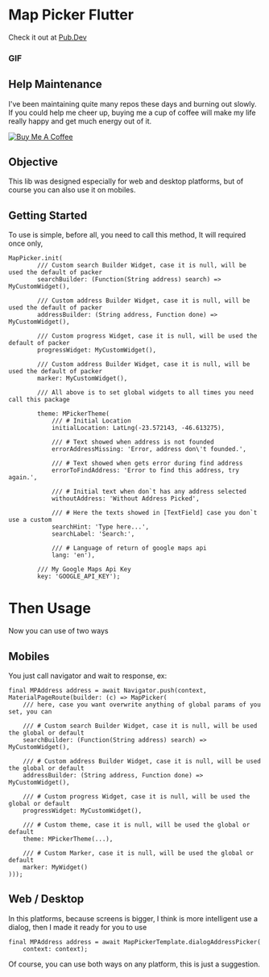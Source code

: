 # Map Picker Flutter
Check it out at [Pub.Dev](https://pub.dev/packages/map_picker_flutter)

### GIF

## Help Maintenance

I've been maintaining quite many repos these days and burning out slowly. If you could help me cheer up, buying me a cup of coffee will make my life really happy and get much energy out of it.

<a href="https://www.buymeacoffee.com/RtrHv1C" target="_blank"><img src="https://www.buymeacoffee.com/assets/img/custom_images/purple_img.png" alt="Buy Me A Coffee" style="height: auto !important;width: auto !important;" ></a>

## Objective
This lib was designed especially for web and desktop platforms, but of course you can also use it on mobiles.

## Getting Started
To use is simple, before all, you need to call this method, It will required once only,

    MapPicker.init(
            /// Custom search Builder Widget, case it is null, will be used the default of packer
            searchBuilder: (Function(String address) search) => MyCustomWidget(),

            /// Custom address Builder Widget, case it is null, will be used the default of packer
            addressBuilder: (String address, Function done) => MyCustomWidget(),

            /// Custom progress Widget, case it is null, will be used the default of packer
            progressWidget: MyCustomWidget(),

            /// Custom address Builder Widget, case it is null, will be used the default of packer
            marker: MyCustomWidget(),

            /// All above is to set global widgets to all times you need call this package

            theme: MPickerTheme(
                /// # Initial Location
                initialLocation: LatLng(-23.572143, -46.613275),

                /// # Text showed when address is not founded
                errorAddressMissing: 'Error, address don\'t founded.',

                /// # Text showed when gets error during find address
                errorToFindAddress: 'Error to find this address, try again.',

                /// # Initial text when don`t has any address selected
                withoutAddress: 'Without Address Picked',

                /// # Here the texts showed in [TextField] case you don`t use a custom
                searchHint: 'Type here...',
                searchLabel: 'Search:',

                /// # Language of return of google maps api
                lang: 'en'),

            /// My Google Maps Api Key
            key: 'GOOGLE_API_KEY');

# Then Usage

Now you can use of two ways

## Mobiles

You just call navigator and wait to response, ex:

    final MPAddress address = await Navigator.push(context, MaterialPageRoute(builder: (c) => MapPicker(
        /// here, case you want overwrite anything of global params of you set, you can

        /// # Custom search Builder Widget, case it is null, will be used the global or default
        searchBuilder: (Function(String address) search) => MyCustomWidget(),

        /// # Custom address Builder Widget, case it is null, will be used the global or default
        addressBuilder: (String address, Function done) => MyCustomWidget(),

        /// # Custom progress Widget, case it is null, will be used the global or default
        progressWidget: MyCustomWidget(),

        /// # Custom theme, case it is null, will be used the global or default
        theme: MPickerTheme(...),

        /// # Custom Marker, case it is null, will be used the global or default
        marker: MyWidget()
    )));

## Web / Desktop

In this platforms, because screens is bigger, I think is more intelligent use a dialog, then I made it ready for you to use

    final MPAddress address = await MapPickerTemplate.dialogAddressPicker(
        context: context);

Of course, you can use both ways on any platform, this is just a suggestion.